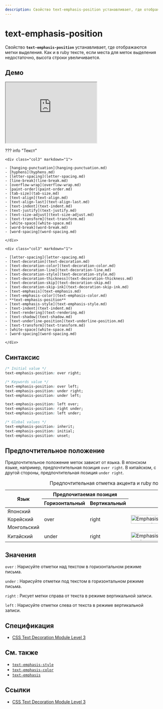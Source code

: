 ```yaml
---
description: Свойство text-emphasis-position устанавливает, где отображаются метки выделения. Как и в ruby тексте, если места для меток выделения недостаточно, высота строки увеличивается
---
```


# text-emphasis-position

Свойство **`text-emphasis-position`** устанавливает, где отображаются метки выделения. Как и в ruby тексте, если места для меток выделения недостаточно, высота строки увеличивается.

## Демо

<iframe class="interactive is-default-height" height="200" src="https://interactive-examples.mdn.mozilla.net/pages/css/text-emphasis-position.html" title="MDN Web Docs Interactive Example" loading="lazy" data-readystate="complete"></iframe>

??? info "Текст"

    <div class="col3" markdown="1">

    - [hanging-punctuation](hanging-punctuation.md)
    - [hyphens](hyphens.md)
    - [letter-spacing](letter-spacing.md)
    - [line-break](line-break.md)
    - [overflow-wrap](overflow-wrap.md)
    - [paint-order](paint-order.md)
    - [tab-size](tab-size.md)
    - [text-align](text-align.md)
    - [text-align-last](text-align-last.md)
    - [text-indent](text-indent.md)
    - [text-justify](text-justify.md)
    - [text-size-adjust](text-size-adjust.md)
    - [text-transform](text-transform.md)
    - [white-space](white-space.md)
    - [word-break](word-break.md)
    - [word-spacing](word-spacing.md)

    </div>

    <div class="col3" markdown="1">

    - [letter-spacing](letter-spacing.md)
    - [text-decoration](text-decoration.md)
    - [text-decoration-color](text-decoration-color.md)
    - [text-decoration-line](text-decoration-line.md)
    - [text-decoration-style](text-decoration-style.md)
    - [text-decoration-thickness](text-decoration-thickness.md)
    - [text-decoration-skip](text-decoration-skip.md)
    - [text-decoration-skip-ink](text-decoration-skip-ink.md)
    - [text-emphasis](text-emphasis.md)
    - [text-emphasis-color](text-emphasis-color.md)
    - **text-emphasis-position**
    - [text-emphasis-style](text-emphasis-style.md)
    - [text-indent](text-indent.md)
    - [text-rendering](text-rendering.md)
    - [text-shadow](text-shadow.md)
    - [text-underline-position](text-underline-position.md)
    - [text-transform](text-transform.md)
    - [white-space](white-space.md)
    - [word-spacing](word-spacing.md)

    </div>

## Синтаксис

```css
/* Initial value */
text-emphasis-position: over right;

/* Keywords value */
text-emphasis-position: over left;
text-emphasis-position: under right;
text-emphasis-position: under left;

text-emphasis-position: left over;
text-emphasis-position: right under;
text-emphasis-position: left under;

/* Global values */
text-emphasis-position: inherit;
text-emphasis-position: initial;
text-emphasis-position: unset;
```

## Предпочтительное положение

Предпочтительное положение меток зависит от языка. В японском языке, например, предпочтительная позиция `over right`. В китайском, с другой стороны, предпочтительная позиция `under right`.

<table>
<caption>Предпочтительная отметка акцента и ruby позиция</caption>
<thead>
<tr>
<th rowspan="2" scope="col">Язык</th>
<th colspan="2" scope="col">Предпочитаемая позиция</th>
<th colspan="2" rowspan="2" scope="col"></th>
</tr>
<tr>
<th>Горизонтальный</th>
<th>Вертикальный</th>
</tr>
</thead>
<tbody>
<tr>
<td>Японский</td>
<td rowspan="3">over</td>
<td rowspan="3">right</td>
<td rowspan="3"><img alt="Emphasis marks appear over each emphasized character in horizontal Japanese text." src="https://drafts.csswg.org/css-text-decor-3/images/text-emphasis-ja.png" style="height: 28px; width: 225px;" title="Emphasis (shown in blue for clarity) applied above a fragment of Japanese text"></td>
<td rowspan="4"><img alt="Emphasis marks appear on the right of each emphasized character in vertical Japanese text." src="https://drafts.csswg.org/css-text-decor-3/images/text-emphasis-v.gif" style="height: 89px; width: 34px;" title="Emphasis applied on the right of a fragment of Japanese text"></td>
</tr>
<tr>
<td>Корейский</td>
</tr>
<tr>
<td>Монгольский</td>
</tr>
<tr>
<td>Китайский</td>
<td>under</td>
<td>right</td>
<td><img alt="Emphasis marks appear below each emphasized character in horizontal Simplified Chinese text." src="https://drafts.csswg.org/css-text-decor-3/images/text-emphasis-zh.gif" style="height: 28px; width: 133px;" title="Emphasis (shown in blue for clarity) applied below a fragment of Chinese text"></td>
</tr>
</tbody>
</table>

## Значения

`over`
: Нарисуйте отметки над текстом в горизонтальном режиме письма.

`under`
: Нарисуйте отметки под текстом в горизонтальном режиме письма.

`right`
: Рисует метки справа от текста в режиме вертикальной записи.

`left`
: Нарисуйте отметки слева от текста в режиме вертикальной записи.

## Спецификация

- [CSS Text Decoration Module Level 3](https://drafts.csswg.org/css-text-decor-3/#text-emphasis-style-property)

## См. также

- [`text-emphasis-style`](text-emphasis-style.md)
- [`text-emphasis-color`](text-emphasis-color.md)
- [`text-emphasis`](text-emphasis.md)

## Ссылки

- [CSS Text Decoration Module Level 3](https://drafts.csswg.org/css-text-decor-3/#text-emphasis-position-property)
